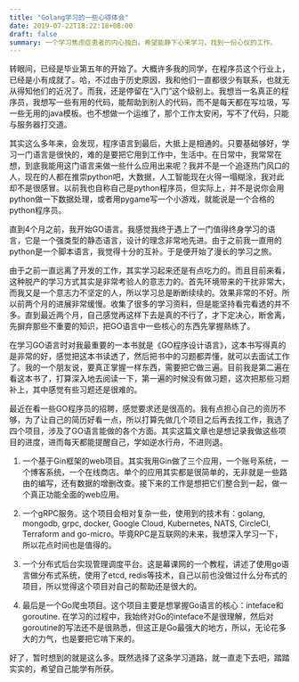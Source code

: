 ```yaml
---
title: "Golang学习的一些心得体会"
date: 2019-07-22T18:22:18+08:00
draft: false
summary: 一个学习焦虑症患者的内心独白。希望能静下心来学习，找到一份心仪的工作。
---
```


转眼间，已经是毕业第五年的开始了。大概许多我的同学，在程序员这个行业上，已经是小有成就了。哈，不过由于历史原因，我和他们一直都很少有联系，也就无从得知他们的近况了。而我，还是停留在“入门”这个级别上。我想当一名真正的程序员，我想写一些有用的代码，能帮助到别人的代码，而不是每天都在写垃圾，写一些无用的java模板。也不想做一个运维了，那个工作太安闲，写不了代码，只能与服务器打交道。

其实这么多年来，会发现，程序语言到最后，大抵上是相通的。只要基础够好，学习一门语言是很快的，难的是要把它用到工作中，生活中。在日常中，我常常在想，到底我能用这门语言来做一些什么应用出来呢？我并不是一个追逐热门风口的人，现在的人都在推崇python吧，大数据，人工智能现在火得一塌糊涂，我对此却不是很感冒。以前我也自称自己是python程序员，但实际上，并不是说你会用python做一下数据处理，或者用pygame写一个小游戏，就能说是一个合格的python程序员。

直到4个月之前，我开始GO语言。我感觉我终于遇上了一门值得终身学习的语言，它是一个强类型的静态语言，设计的理念非常地先进。由于之前我一直用的python是一个脚本语言，我觉得十分的互补。于是便开始了漫长的学习之旅。

由于之前一直远离了开发的工作，其实学习起来还是有点吃力的。而且目前来看，这种脱产的学习方式其实是非常考验人的意志力的。首先环境带来的干扰非常大，而我又是一个意志力不坚定的人，所以学习总是断断续续的。效果非常的不好。所以前两个月的进展非常缓慢。收集了很多的学习资料，但是能坚持看完看透的并不多。直到最近两个月，自己感觉再这样下去是真的不行了，才下定决心，断舍离，先摒弃那些不重要的知识，把GO语言中一些核心的东西先掌握熟练了。

在学习GO语言时对我最重要的一本书就是《GO程序设计语言》，这本书写得真的是非常的好，感觉把这本书读透了，然后把书中的习题都弄懂，就可以去面试工作了。我的一个朋友说，要真正掌握一样东西，需要把它做三遍。目前我是第二遍在看这本书了，打算深入地去阅读一下，第一遍的时候没有做习题，这次把那些习题补上，其中感觉有些习题还是很难的。

最近在看一些GO程序员的招聘，感觉要求还是很高的。我有点担心自己的资历不够，为了让自己的简历好看一点，所以打算先做几个项目之后再去找工作，我选了四个项目，涉及了GO语言能做的各个方面。其实这篇文章也是想记录我做这些项目的进度，进而每天都能提醒自己，学如逆水行舟，不进则退。

1. 一个基于Gin框架的web项目。其实我用Gin做了三个应用，一个账号系统，一个博客系统，一个在线商店。单个的应用其实都是很简单的，无非就是一些路由的编写，还有数据的增删改查。接下来的工作是想把它们整合到一起，做一个真正功能全面的web应用。

2. 一个gRPC服务。这个项目会相对复杂一些，使用到的技术有：golang, mongodb, grpc, docker, Google Cloud, Kubernetes, NATS, CircleCI, Terraform and go-micro。毕竟RPC是互联网的未来，我想深入学习一下，所以花点时间也是值得的。

3. 一个分布式后台实现管理调度平台。这是幕课网的一个教程，讲述了使用go语言做分布式系统，使用了etcd, redis等技术，自己以前也没做过什么分布式的项目，所以觉得这个项目对自己的帮助还是很大的。

4. 最后是一个Go爬虫项目。这个项目主要是想掌握Go语言的核心：inteface和goroutine. 在学习的过程中，我始终对Go的inteface不是很理解，然后对goroutine的写法还不是很熟悉，但这正是Go最强大的地方，所以，无论花多大的力气，也是要把它啃下来的。

好了，暂时想到的就是这么多。既然选择了这条学习道路，就一直走下去吧，踏踏实实的，希望自己能学有所获。
